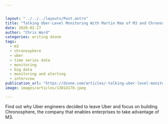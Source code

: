 ```yaml
---


layout: "../../../layouts/Post.astro"
title: "Talking Uber-Level Monitoring With Martin Mao of M3 and Chronosphere"
date: 2020-02-27
author: "Chris Ward"
categories: writing dzone
tags: 
  - m3
  - chronosphere
  - uber
  - time series data
  - monitoring
  - big data
  - monitoring and alerting
  - interview
publication_url: "https://dzone.com/articles/-talking-uber-level-monitoring-with-martin-mao-of"
image: images/articles/13014178.jpeg

---
```

Find out why Uber engineers decided to leave Uber and focus on building Chronosphere, the company that enables enterprises to take advantage of M3.

